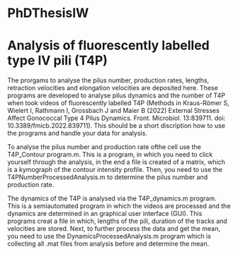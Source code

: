 # PhDThesisIW
# Analysis of fluorescently labelled type IV pili (T4P)
The prorgams to analyse the pilus number, production rates, lengths, retraction velocities and elongation velocities are deposited here.
These programs are developed to analyse pilus dynamics and the number of T4P when took videos of fluorescently labelled T4P (Methods in Kraus-Römer S, Wielert I, Rathmann I, Grossbach J and Maier B (2022) External Stresses Affect Gonococcal Type 4 Pilus Dynamics. Front. Microbiol. 13:839711. doi: 10.3389/fmicb.2022.839711). This should be a short discription how to use the programs and handle your data for analysis. 

To analyse the pilus number and production rate ofthe cell use the T4P_Contour program.m. This is a program, in which you need to click yourself through the analysis, in the end a file is created of a matrix, which is a kymograph of the contour intensity profile. Then, you need to use the T4PNumberProcessedAnalysis.m to determine the pilus number and production rate. 


The dynamics of the T4P is analysed via the T4P_dynamics.m program. This is a semiautomated program in which the videos are processed and the dynamics are determined in an graphical user interface (GUI). This programs creat a file in which, lengths of the pili, duration of the tracks and velocities are stored. Next, to further process the data and get the mean, you need to use the DynamicsProcessedAnalysis.m program which is collecting all .mat files from analysis before and determine the mean. 
